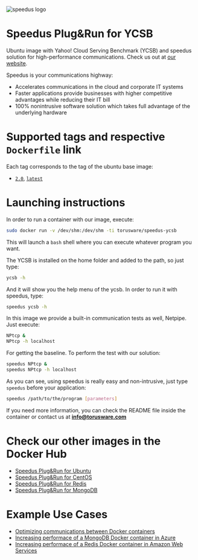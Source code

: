 ![speedus logo](http://dl.torusware.com/images/speedus_small.jpg "Torusware Speedus")

# Speedus Plug&Run for YCSB
Ubuntu image with Yahoo! Cloud Serving Benchmark (YCSB) and speedus solution for high-performance communications. Check us out at [our website](http://torusware.com/).

Speedus is your communications highway:

- Accelerates communications in the cloud and corporate IT systems
- Faster applications provide businesses with higher competitive advantages while reducing their IT bill
- 100% nonintrusive software solution which takes full advantage of the underlying hardware

# Supported tags and respective `Dockerfile` link
Each tag corresponds to the tag of the ubuntu base image:

- [`2.0`](https://github.com/torusware/speedus-ycsb/tree/master/2.0 "2.0 Dockerfile"), [`latest`](https://github.com/torusware/speedus-ycsb/tree/master/2.0 "latest Dockerfile")

# Launching instructions
In order to run a container with our image, execute:
```bash
sudo docker run -v /dev/shm:/dev/shm -ti torusware/speedus-ycsb
```
This will launch a `bash` shell where you can execute whatever program you want.

The YCSB is installed on the home folder and added to the path, so just type:
```bash
ycsb -h
```
And it will show you the help menu of the ycsb. In order to run it with speedus, type:
```bash
speedus ycsb -h
```
In this image we provide a built-in communication tests as well, Netpipe. Just execute:
```bash
NPtcp &
NPtcp -h localhost
```
For getting the baseline. To perform the test with our solution:
```bash
speedus NPtcp &
speedus NPtcp -h localhost
```
As you can see, using speedus is really easy and non-intrusive, just type `speedus` before your application:
```bash
speedus /path/to/the/program [parameters]
```
If you need more information, you can check the README file inside the container or contact us at **info@torusware.com**

# Check our other images in the Docker Hub

- [Speedus Plug&Run for Ubuntu](https://registry.hub.docker.com/u/torusware/speedus-ubuntu/)
- [Speedus Plug&Run for CentOS](https://registry.hub.docker.com/u/torusware/speedus-centos/)
- [Speedus Plug&Run for Redis](https://registry.hub.docker.com/u/torusware/speedus-redis/)
- [Speedus Plug&Run for MongoDB](https://registry.hub.docker.com/u/torusware/speedus-mongo/)

# Example Use Cases

- [Optimizing communications between Docker containers](https://bit.ly/1IZdodU)
- [Increasing performace of a MongoDB Docker container in Azure](https://bit.ly/1LgUzDV)
- [Increasing performace of a Redis Docker container in Amazon Web Services](https://bit.ly/1KsVBJW)

